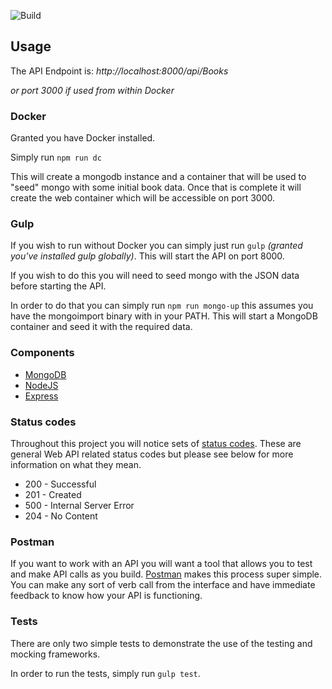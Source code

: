 ![Build](https://travis-ci.org/bundyfx/express-book-api.svg?branch=master)

## Usage

The API Endpoint is: *http://localhost:8000/api/Books*

*or port 3000 if used from within Docker*

### Docker

Granted you have Docker installed.

Simply run `npm run dc`

This will create a mongodb instance and a container that will be used to "seed" mongo with some initial book data.
Once that is complete it will create the web container which will be accessible on port 3000.


### Gulp

If you wish to run without Docker you can simply just run `gulp` *(granted you've installed gulp globally)*.
This will start the API on port 8000.

If you wish to do this you will need to seed mongo with the JSON data before starting the API.

In order to do that you can simply run `npm run mongo-up` this assumes you have the mongoimport binary with in your PATH.
This will start a MongoDB container and seed it with the required data.

### Components

* [MongoDB](link)
* [NodeJS](link)
* [Express](link)

### Status codes

Throughout this project you will notice sets of [status codes](https://en.wikipedia.org/wiki/List_of_HTTP_status_codes).
These are general Web API related status codes but please see below for more information on what they mean.

* 200 - Successful
* 201 - Created
* 500 - Internal Server Error
* 204 - No Content

### Postman

If you want to work with an API you will want a tool that allows you to test and make API calls as you build. [Postman](https://www.getpostman.com/) makes this process super simple.
You can make any sort of verb call from the interface and have immediate feedback to know how your API is functioning.

### Tests

There are only two simple tests to demonstrate the use of the testing and mocking frameworks.

In order to run the tests, simply run `gulp test`.
